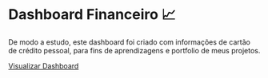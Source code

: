 # Dashboard Financeiro 📈

De modo a estudo, este dashboard foi criado com informações de cartão de crédito pessoal, para fins de aprendizagens e portfolio de meus projetos.

[Visualizar Dashboard](https://app.powerbi.com/view?r=eyJrIjoiNzRjYTEwNGEtM2U2MC00NDNjLThmMmItOTMwZjcyY2IxYTc0IiwidCI6Ijk3MDJhNGE5LTk3ZGEtNDAwMS1hZDQ0LTMyZjNlNzY2MmY3YyJ9)
